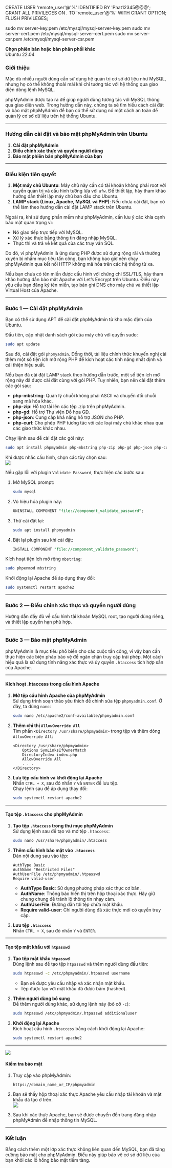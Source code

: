 CREATE USER 'remote_user'@'%' IDENTIFIED BY 'Phat12345@@@';
GRANT ALL PRIVILEGES ON *.* TO 'remote_user'@'%' WITH GRANT OPTION;
FLUSH PRIVILEGES;


sudo mv server-key.pem /etc/mysql/mysql-server-key.pem
sudo mv server-cert.pem /etc/mysql/mysql-server-cert.pem 
sudo mv server-csr.pem /etc/mysql/mysql-server-csr.pem 

**Chọn phiên bản hoặc bản phân phối khác**  
Ubuntu 22.04  

### **Giới thiệu**  
Mặc dù nhiều người dùng cần sử dụng hệ quản trị cơ sở dữ liệu như MySQL, nhưng họ có thể không thoải mái khi chỉ tương tác với hệ thống qua giao diện dòng lệnh MySQL.  

phpMyAdmin được tạo ra để giúp người dùng tương tác với MySQL thông qua giao diện web. Trong hướng dẫn này, chúng ta sẽ tìm hiểu cách cài đặt và bảo mật phpMyAdmin để bạn có thể sử dụng nó một cách an toàn để quản lý cơ sở dữ liệu trên hệ thống Ubuntu.  

---

### **Hướng dẫn cài đặt và bảo mật phpMyAdmin trên Ubuntu**  

1. **Cài đặt phpMyAdmin**  
2. **Điều chỉnh xác thực và quyền người dùng**  
3. **Bảo mật phiên bản phpMyAdmin của bạn**  

---

### **Điều kiện tiên quyết**  
  
1. **Một máy chủ Ubuntu**: Máy chủ này cần có tài khoản không phải root với quyền quản trị và cấu hình tường lửa với `ufw`. Để thiết lập, hãy tham khảo hướng dẫn thiết lập máy chủ ban đầu cho Ubuntu.  
2. **LAMP stack (Linux, Apache, MySQL và PHP)**: Nếu chưa cài đặt, bạn có thể làm theo hướng dẫn cài đặt LAMP stack trên Ubuntu.  

Ngoài ra, khi sử dụng phần mềm như phpMyAdmin, cần lưu ý các khía cạnh bảo mật quan trọng vì:  
- Nó giao tiếp trực tiếp với MySQL.  
- Xử lý xác thực bằng thông tin đăng nhập MySQL.  
- Thực thi và trả về kết quả của các truy vấn SQL.  

Do đó, vì phpMyAdmin là ứng dụng PHP được sử dụng rộng rãi và thường xuyên bị nhắm mục tiêu tấn công, bạn không bao giờ nên chạy phpMyAdmin qua kết nối HTTP không mã hóa trên các hệ thống từ xa.  

Nếu bạn chưa có tên miền được cấu hình với chứng chỉ SSL/TLS, hãy tham khảo hướng dẫn bảo mật Apache với Let’s Encrypt trên Ubuntu. Điều này yêu cầu bạn đăng ký tên miền, tạo bản ghi DNS cho máy chủ và thiết lập Virtual Host của Apache.  

---

### **Bước 1 — Cài đặt phpMyAdmin**  
Bạn có thể sử dụng APT để cài đặt phpMyAdmin từ kho mặc định của Ubuntu.  

Đầu tiên, cập nhật danh sách gói của máy chủ với quyền sudo:  
```bash
sudo apt update
```  

Sau đó, cài đặt gói `phpmyadmin`. Đồng thời, tài liệu chính thức khuyến nghị cài thêm một số tiện ích mở rộng PHP để kích hoạt các tính năng nhất định và cải thiện hiệu suất.  

Nếu bạn đã cài đặt LAMP stack theo hướng dẫn trước, một số tiện ích mở rộng này đã được cài đặt cùng với gói PHP. Tuy nhiên, bạn nên cài đặt thêm các gói sau:  
- **php-mbstring**: Quản lý chuỗi không phải ASCII và chuyển đổi chuỗi sang mã hóa khác.  
- **php-zip**: Hỗ trợ tải lên các tệp .zip trên phpMyAdmin.  
- **php-gd**: Hỗ trợ Thư viện Đồ họa GD.  
- **php-json**: Cung cấp khả năng hỗ trợ JSON cho PHP.  
- **php-curl**: Cho phép PHP tương tác với các loại máy chủ khác nhau qua các giao thức khác nhau.  

Chạy lệnh sau để cài đặt các gói này:  
```bash
sudo apt install phpmyadmin php-mbstring php-zip php-gd php-json php-curl
```  

Khi được nhắc cấu hình, chọn các tùy chọn sau:  
![](https://img001.prntscr.com/file/img001/G9zUdWvqQguk8Qke4eHgbA.png) 

Nếu gặp lỗi với plugin `Validate Password`, thực hiện các bước sau:  

1. Mở MySQL prompt:  
   ```bash
   sudo mysql
   ```  

2. Vô hiệu hóa plugin này:  
   ```sql
   UNINSTALL COMPONENT "file://component_validate_password";
   ```  

3. Thử cài đặt lại:  
   ```bash
   sudo apt install phpmyadmin
   ```  

4. Bật lại plugin sau khi cài đặt:  
   ```sql
   INSTALL COMPONENT "file://component_validate_password";
   ```  

Kích hoạt tiện ích mở rộng `mbstring`:  
```bash
sudo phpenmod mbstring
```  
Khởi động lại Apache để áp dụng thay đổi:  
```bash
sudo systemctl restart apache2
```  

---

### **Bước 2 — Điều chỉnh xác thực và quyền người dùng**  
Hướng dẫn đầy đủ về cấu hình tài khoản MySQL root, tạo người dùng riêng, và thiết lập quyền hạn phù hợp.  

---

### **Bước 3 — Bảo mật phpMyAdmin**  
phpMyAdmin là mục tiêu phổ biến cho các cuộc tấn công, vì vậy bạn cần thực hiện các biện pháp bảo vệ để ngăn chặn truy cập trái phép. Một cách hiệu quả là sử dụng tính năng xác thực và ủy quyền `.htaccess` tích hợp sẵn của Apache.

---

#### **Kích hoạt .htaccess trong cấu hình Apache**

1. **Mở tệp cấu hình Apache của phpMyAdmin**  
   Sử dụng trình soạn thảo yêu thích để chỉnh sửa tệp `phpmyadmin.conf`. Ở đây, ta dùng `nano`:
   ```bash
   sudo nano /etc/apache2/conf-available/phpmyadmin.conf
   ```

2. **Thêm chỉ thị `AllowOverride All`**  
   Tìm phần `<Directory /usr/share/phpmyadmin>` trong tệp và thêm dòng `AllowOverride All`:
   ```
   <Directory /usr/share/phpmyadmin>
       Options SymLinksIfOwnerMatch
       DirectoryIndex index.php
       AllowOverride All
       . . .
   </Directory>
   ```

3. **Lưu tệp cấu hình và khởi động lại Apache**  
   Nhấn `CTRL + X`, sau đó nhấn `Y` và `ENTER` để lưu tệp.  
   Chạy lệnh sau để áp dụng thay đổi:
   ```bash
   sudo systemctl restart apache2
   ```

---

#### **Tạo tệp `.htaccess` cho phpMyAdmin**

1. **Tạo tệp `.htaccess` trong thư mục phpMyAdmin**  
   Sử dụng lệnh sau để tạo và mở tệp `.htaccess`:
   ```bash
   sudo nano /usr/share/phpmyadmin/.htaccess
   ```

2. **Thêm cấu hình bảo mật vào `.htaccess`**  
   Dán nội dung sau vào tệp:
   ```
   AuthType Basic
   AuthName "Restricted Files"
   AuthUserFile /etc/phpmyadmin/.htpasswd
   Require valid-user
   ```

   - **AuthType Basic**: Sử dụng phương pháp xác thực cơ bản.  
   - **AuthName**: Thông báo hiển thị trên hộp thoại xác thực. Hãy giữ chung chung để tránh lộ thông tin nhạy cảm.  
   - **AuthUserFile**: Đường dẫn tới tệp chứa mật khẩu.  
   - **Require valid-user**: Chỉ người dùng đã xác thực mới có quyền truy cập.  

3. **Lưu tệp `.htaccess`**  
   Nhấn `CTRL + X`, sau đó nhấn `Y` và `ENTER`.

---

#### **Tạo tệp mật khẩu với `htpasswd`**

1. **Tạo tệp mật khẩu `htpasswd`**  
   Dùng lệnh sau để tạo tệp `htpasswd` và thêm người dùng đầu tiên:
   ```bash
   sudo htpasswd -c /etc/phpmyadmin/.htpasswd username
   ```

   - Bạn sẽ được yêu cầu nhập và xác nhận mật khẩu.  
   - Tệp được tạo với mật khẩu đã được băm (hashed).

2. **Thêm người dùng bổ sung**  
   Để thêm người dùng khác, sử dụng lệnh này (bỏ cờ `-c`):
   ```bash
   sudo htpasswd /etc/phpmyadmin/.htpasswd additionaluser
   ```

3. **Khởi động lại Apache**  
   Kích hoạt cấu hình `.htaccess` bằng cách khởi động lại Apache:
   ```bash
   sudo systemctl restart apache2
   ```

---
![](https://img001.prntscr.com/file/img001/GBJ8I_rvR5epQQoGJvp2FA.png)
#### **Kiểm tra bảo mật**

1. Truy cập vào phpMyAdmin:
   ```
   https://domain_name_or_IP/phpmyadmin
   ```

2. Bạn sẽ thấy hộp thoại xác thực Apache yêu cầu nhập tài khoản và mật khẩu đã tạo ở trên.  
![](https://img001.prntscr.com/file/img001/bxN2EL0NQI-AGSqAxxXLDg.png)

3. Sau khi xác thực Apache, bạn sẽ được chuyển đến trang đăng nhập phpMyAdmin để nhập thông tin MySQL.  

---

### **Kết luận**

Bằng cách thêm một lớp xác thực không liên quan đến MySQL, bạn đã tăng cường bảo mật cho phpMyAdmin. Điều này giúp bảo vệ cơ sở dữ liệu của bạn khỏi các lỗ hổng bảo mật tiềm tàng.
  
